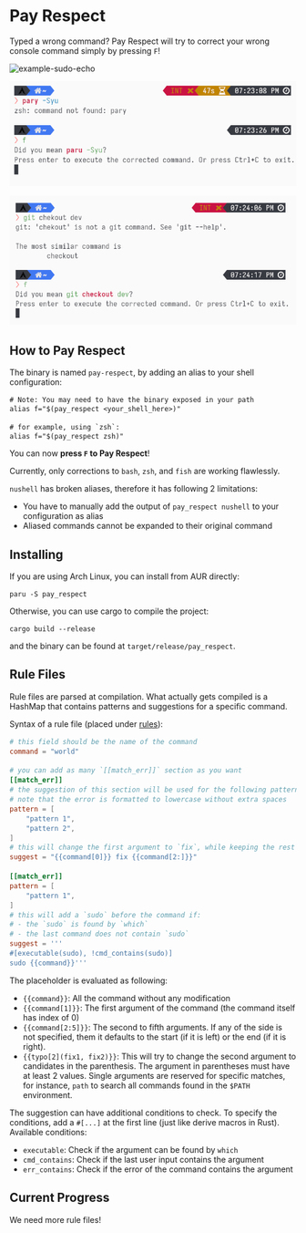 # Pay Respect

Typed a wrong command? Pay Respect will try to correct your wrong console command simply by pressing `F`!

![example-sudo-echo](img/example-sudo-echo.png)

![example-typo-paru](img/example-typo-paru.png)

![example-typo-git](img/example-typo-git.png)

## How to Pay Respect

The binary is named `pay-respect`, by adding an alias to your shell
configuration:
``` shell
# Note: You may need to have the binary exposed in your path
alias f="$(pay_respect <your_shell_here>)"

# for example, using `zsh`:
alias f="$(pay_respect zsh)"
```
You can now **press `F` to Pay Respect**!

Currently, only corrections to `bash`, `zsh`, and `fish` are working flawlessly.

`nushell` has broken aliases, therefore it has following 2 limitations:

- You have to manually add the output of `pay_respect nushell` to your configuration as alias
- Aliased commands cannot be expanded to their original command

## Installing

If you are using Arch Linux, you can install from AUR directly:
```shell
paru -S pay_respect
```

Otherwise, you can use cargo to compile the project:
```
cargo build --release
```
and the binary can be found at `target/release/pay_respect`.

## Rule Files

Rule files are parsed at compilation. What actually gets compiled is a HashMap that contains patterns and suggestions for a specific command.

Syntax of a rule file (placed under [rules](./rules)):
```toml
# this field should be the name of the command
command = "world"

# you can add as many `[[match_err]]` section as you want
[[match_err]]
# the suggestion of this section will be used for the following patterns of the error output
# note that the error is formatted to lowercase without extra spaces
pattern = [
	"pattern 1",
	"pattern 2",
]
# this will change the first argument to `fix`, while keeping the rest intact
suggest = "{{command[0]}} fix {{command[2:]}}"

[[match_err]]
pattern = [
	"pattern 1",
]
# this will add a `sudo` before the command if:
# - the `sudo` is found by `which`
# - the last command does not contain `sudo`
suggest = '''
#[executable(sudo), !cmd_contains(sudo)]
sudo {{command}}'''
```

The placeholder is evaluated as following:

- `{{command}}`: All the command without any modification
- `{{command[1]}}`: The first argument of the command (the command itself has index of 0)
- `{{command[2:5]}}`: The second to fifth arguments. If any of the side is not specified, them it defaults to the start (if it is left) or the end (if it is right).
- `{{typo[2](fix1, fix2)}}`: This will try to change the second argument to candidates in the parenthesis. The argument in parentheses must have at least 2 values. Single arguments are reserved for specific matches, for instance, `path` to search all commands found in the `$PATH` environment.

The suggestion can have additional conditions to check. To specify the conditions, add a `#[...]` at the first line (just like derive macros in Rust). Available conditions:

- `executable`: Check if the argument can be found by `which`
- `cmd_contains`: Check if the last user input contains the argument
- `err_contains`: Check if the error of the command contains the argument



## Current Progress

We need more rule files!

